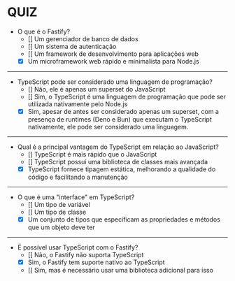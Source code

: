 # QUIZ

- O que é o Fastify?
  - [] Um gerenciador de banco de dados
  - [] Um sistema de autenticação
  - [] Um framework de desenvolvimento para aplicações web
  - [x] Um microframework web rápido e minimalista para Node.js

---

- TypeScript pode ser considerado uma linguagem de programação?
  - [] Não, ele é apenas um superset do JavaScript
  - [] Sim, o TypeScript é uma linguagem de programação que pode ser utilizada nativamente pelo Node.js
  - [x] Sim, apesar de antes ser considerado apenas um superset, com a presença de runtimes (Deno e Bun) que executam o TypeScript nativamente, ele pode ser considerado uma linguagem.

---

- Qual é a principal vantagem do TypeScript em relação ao JavaScript?
  - [] TypeScript é mais rápido que o JavaScript
  - [] TypeScript possui uma biblioteca de classes mais avançada
  - [x] TypeScript fornece tipagem estática, melhorando a qualidade do código e facilitando a manutenção

---

- O que é uma "interface" em TypeScript?
  - [] Um tipo de variável
  - [] Um tipo de classe
  - [x] Um conjunto de tipos que especificam as propriedades e métodos que um objeto deve ter

---

- É possível usar TypeScript com o Fastify?
  - [] Não, o Fastify não suporta TypeScript
  - [x] Sim, o Fastify tem suporte nativo ao TypeScript
  - [] Sim, mas é necessário usar uma biblioteca adicional para isso